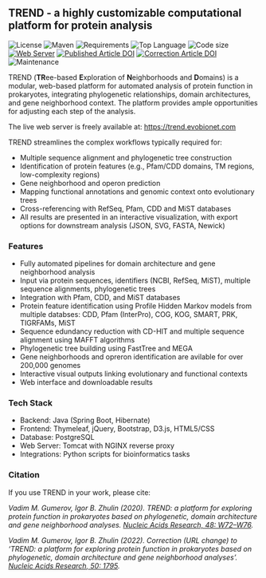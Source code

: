 ## TREND - a highly customizable computational platform for protein analysis

![License](https://img.shields.io/github/license/ToshkaDev/TREND)
![Maven](https://img.shields.io/badge/build-maven-blue.svg)
![Requirements](https://img.shields.io/badge/requirements-python%202.7%2B-blue)
![Top Language](https://img.shields.io/github/languages/top/ToshkaDev/TREND)
![Code size](https://img.shields.io/github/languages/code-size/ToshkaDev/TREND)
[![Web Server](https://img.shields.io/badge/Live%20Server-trend.evobionet.com-brightgreen)](https://trend.evobionet.com/)
[![Published Article DOI](https://zenodo.org/badge/DOI/10.1093/nar/gkaa243.svg)](https://doi.org/10.1093/nar/gkaa243)
[![Correction Article DOI](https://zenodo.org/badge/DOI/10.1093/nar/gkac034.svg)](https://doi.org/10.1093/nar/gkac034)
![Maintenance](https://img.shields.io/badge/maintenance-active-brightgreen.svg)

TREND (**TR**ee-based **E**xploration of **N**eighborhoods and **D**omains) is a modular, web-based platform for automated analysis of protein function in prokaryotes, integrating phylogenetic relationships, domain architectures, and gene neighborhood context. The platform provides ample opportunities for adjusting each step of the analysis.

The live web server is freely available at: https://trend.evobionet.com

TREND streamlines the complex workflows typically required for:
- Multiple sequence alignment and phylogenetic tree construction
- Identification of protein features (e.g., Pfam/CDD domains, TM regions, low-complexity regions)
-  Gene neighborhood and operon prediction
- Mapping functional annotations and genomic context onto evolutionary trees
- Cross-referencing with RefSeq, Pfam, CDD and MiST databases
- All results are presented in an interactive visualization, with export options for downstream analysis (JSON, SVG, FASTA, Newick)

### Features
- Fully automated pipelines for domain architecture and gene neighborhood analysis
- Input via protein sequences, identifiers (NCBI, RefSeq, MiST), multiple sequence alignments, phylogenetic trees
- Integration with Pfam, CDD, and MiST databases
- Protein feature identification using Profile Hidden Markov models from multiple databses: CDD, Pfam (InterPro), COG, KOG, SMART, PRK, TIGRFAMs, MiST
- Sequence edundancy reduction with CD-HIT and multiple sequence alignment using MAFFT algorithms 
- Phylogenetic tree building using FastTree and MEGA
- Gene neighborhoods and opreron identification are avilable for over 200,000 genomes
- Interactive visual outputs linking evolutionary and functional contexts
- Web interface and downloadable results

### Tech Stack
- Backend: Java (Spring Boot, Hibernate)
- Frontend: Thymeleaf, jQuery, Bootstrap, D3.js, HTML5/CSS
- Database: PostgreSQL
- Web Server: Tomcat with NGINX reverse proxy
- Integrations: Python scripts for bioinformatics tasks

### Citation
If you use TREND in your work, please cite:

_Vadim M. Gumerov, Igor B. Zhulin (2020). TREND: a platform for exploring protein function in prokaryotes based on phylogenetic, domain architecture and gene neighborhood analyses. [Nucleic Acids Research, 48: W72–W76](https://doi.org/10.1093/nar/gkaa243)._

_Vadim M. Gumerov, Igor B. Zhulin (2022). Correction (URL change) to ‘TREND: a platform for exploring protein function in prokaryotes based on phylogenetic, domain architecture and gene neighborhood analyses’. [Nucleic Acids Research, 50: 1795](https://doi.org/10.1093/nar/gkac034)._

